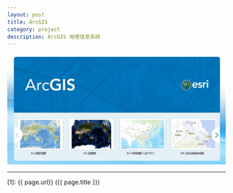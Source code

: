 ```yaml
---
layout: post
title: ArcGIS
category: project
description: ArcGIS 地理信息系统
---
```


![Alt text](../../img/arcgis/arcgis_home_pic.JPG "https://www.arcgis.com/home/")

---


[winterhouse]:    http://695215742.github.io/  "WinterHouse"
[1]:    {{ page.url}}  ({{ page.title }})
